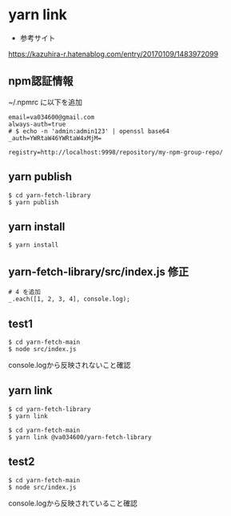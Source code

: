 # yarn link

- 参考サイト

https://kazuhira-r.hatenablog.com/entry/20170109/1483972099


## npm認証情報

~/.npmrc に以下を追加

```
email=va034600@gmail.com
always-auth=true
# $ echo -n 'admin:admin123' | openssl base64
_auth=YWRtaW46YWRtaW4xMjM=

registry=http://localhost:9998/repository/my-npm-group-repo/
```

## yarn publish

```
$ cd yarn-fetch-library
$ yarn publish
```

## yarn install

```
$ yarn install
```

## yarn-fetch-library/src/index.js 修正

```
# 4 を追加
_.each([1, 2, 3, 4], console.log);
```

## test1

```
$ cd yarn-fetch-main
$ node src/index.js
```

console.logから反映されないこと確認


## yarn link

```
$ cd yarn-fetch-library
$ yarn link
```

```
$ cd yarn-fetch-main
$ yarn link @va034600/yarn-fetch-library
```

## test2

```
$ cd yarn-fetch-main
$ node src/index.js
```

console.logから反映されていること確認
